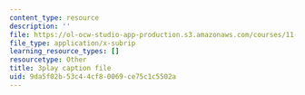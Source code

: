 ```yaml
---
content_type: resource
description: ''
file: https://ol-ocw-studio-app-production.s3.amazonaws.com/courses/11-384-malaysia-sustainable-cities-practicum-spring-2018/9da5f02b53c44cf80069ce75c1c5502a_2Y0cpVGuDoM.srt
file_type: application/x-subrip
learning_resource_types: []
resourcetype: Other
title: 3play caption file
uid: 9da5f02b-53c4-4cf8-0069-ce75c1c5502a
---
```

